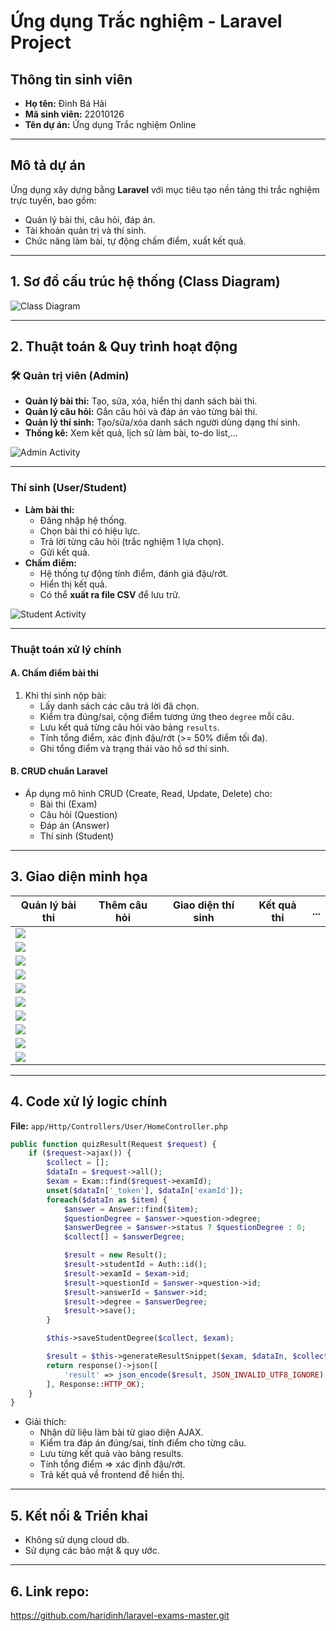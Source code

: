 # Ứng dụng Trắc nghiệm - Laravel Project

## Thông tin sinh viên
- **Họ tên:** Đinh Bá Hải  
- **Mã sinh viên:** 22010126  
- **Tên dự án:** Ứng dụng Trắc nghiệm Online

---

## Mô tả dự án

Ứng dụng xây dựng bằng **Laravel** với mục tiêu tạo nền tảng thi trắc nghiệm trực tuyến, bao gồm:
- Quản lý bài thi, câu hỏi, đáp án.
- Tài khoản quản trị và thí sinh.
- Chức năng làm bài, tự động chấm điểm, xuất kết quả.

---

## 1. Sơ đồ cấu trúc hệ thống (Class Diagram)

![Class Diagram](https://i.imgur.com/RMcwXfm.png)

---

## 2. Thuật toán & Quy trình hoạt động

### 🛠️ Quản trị viên (Admin)
- **Quản lý bài thi:** Tạo, sửa, xóa, hiển thị danh sách bài thi.
- **Quản lý câu hỏi:** Gắn câu hỏi và đáp án vào từng bài thi.
- **Quản lý thí sinh:** Tạo/sửa/xóa danh sách người dùng dạng thí sinh.
- **Thống kê:** Xem kết quả, lịch sử làm bài, to-do list,...
  
![Admin Activity](https://i.imgur.com/fE0mokk.png)

---

### Thí sinh (User/Student)
- **Làm bài thi:**  
  - Đăng nhập hệ thống.  
  - Chọn bài thi có hiệu lực.  
  - Trả lời từng câu hỏi (trắc nghiệm 1 lựa chọn).  
  - Gửi kết quả.  
- **Chấm điểm:**  
  - Hệ thống tự động tính điểm, đánh giá đậu/rớt.  
  - Hiển thị kết quả.
  - Có thể **xuất ra file CSV** để lưu trữ.

![Student Activity](https://i.imgur.com/qgLGUNH.png)

---

### Thuật toán xử lý chính

#### A. **Chấm điểm bài thi**
1. Khi thí sinh nộp bài:
   - Lấy danh sách các câu trả lời đã chọn.
   - Kiểm tra đúng/sai, cộng điểm tương ứng theo `degree` mỗi câu.
   - Lưu kết quả từng câu hỏi vào bảng `results`.
   - Tính tổng điểm, xác định đậu/rớt (>= 50% điểm tối đa).
   - Ghi tổng điểm và trạng thái vào hồ sơ thí sinh.

#### B. **CRUD chuẩn Laravel**
- Áp dụng mô hình CRUD (Create, Read, Update, Delete) cho:
  - Bài thi (Exam)
  - Câu hỏi (Question)
  - Đáp án (Answer)
  - Thí sinh (Student)

---

## 3. Giao diện minh họa

| Quản lý bài thi | Thêm câu hỏi | Giao diện thí sinh | Kết quả thi | ... |
|----------------|--------------|---------------------|-------------|-----|
| ![](https://i.imgur.com/VrsZrIU.png) | 
![](https://i.imgur.com/8HNMeml.png) | 
![](https://i.imgur.com/wLZTpyv.png) | 
![](https://i.imgur.com/HVkgHPu.png) | 
![](https://i.imgur.com/wPKCnQ3.png) |
| ![](https://i.imgur.com/NyYwghK.png) | 
![](https://i.imgur.com/VDLDOnW.png) | 
![](https://i.imgur.com/nR47VUG.png) | 
![](https://i.imgur.com/yMf1POg.png) | 
![](https://i.imgur.com/JRTkYIk.png) |

---

## 4. Code xử lý logic chính

**File:** `app/Http/Controllers/User/HomeController.php`

```php
public function quizResult(Request $request) {
    if ($request->ajax()) {
        $collect = [];
        $dataIn = $request->all();
        $exam = Exam::find($request->examId);
        unset($dataIn['_token'], $dataIn['examId']);
        foreach($dataIn as $item) {
            $answer = Answer::find($item);
            $questionDegree = $answer->question->degree;
            $answerDegree = $answer->status ? $questionDegree : 0;
            $collect[] = $answerDegree;

            $result = new Result();
            $result->studentId = Auth::id();
            $result->examId = $exam->id;
            $result->questionId = $answer->question->id;
            $result->answerId = $answer->id;
            $result->degree = $answerDegree;
            $result->save();
        }

        $this->saveStudentDegree($collect, $exam);

        $result = $this->generateResultSnippet($exam, $dataIn, $collect);
        return response()->json([
            'result' => json_encode($result, JSON_INVALID_UTF8_IGNORE)
        ], Response::HTTP_OK);
    }
}
```
- Giải thích:
    - Nhận dữ liệu làm bài từ giao diện AJAX.
    - Kiểm tra đáp án đúng/sai, tính điểm cho từng câu.
    - Lưu từng kết quả vào bảng results.
    - Tính tổng điểm => xác định đậu/rớt.
    - Trả kết quả về frontend để hiển thị.

---

## 5. Kết nối & Triển khai
- Không sử dụng cloud db.
- Sử dụng các bảo mật & quy ước.

---

## 6. Link repo:
https://github.com/haridinh/laravel-exams-master.git
